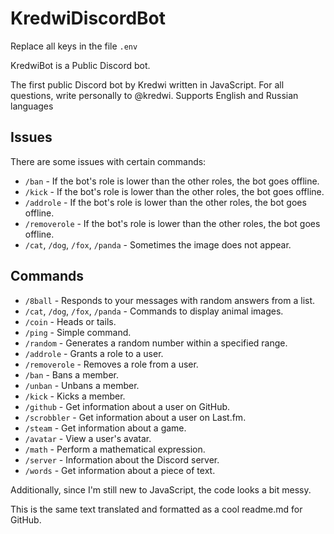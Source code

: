 # KredwiDiscordBot
 
Replace all keys in the file `.env`

KredwiBot is a Public Discord bot.

The first public Discord bot by Kredwi written in JavaScript.
For all questions, write personally to @kredwi.
Supports English and Russian languages

## Issues
There are some issues with certain commands:
- `/ban` - If the bot's role is lower than the other roles, the bot goes offline.
- `/kick` - If the bot's role is lower than the other roles, the bot goes offline.
- `/addrole` - If the bot's role is lower than the other roles, the bot goes offline.
- `/removerole` - If the bot's role is lower than the other roles, the bot goes offline.
- `/cat`, `/dog`, `/fox`, `/panda` - Sometimes the image does not appear.

## Commands
- `/8ball` - Responds to your messages with random answers from a list.
- `/cat`, `/dog`, `/fox`, `/panda` - Commands to display animal images.
- `/coin` - Heads or tails.
- `/ping` - Simple command.
- `/random` - Generates a random number within a specified range.
- `/addrole` - Grants a role to a user.
- `/removerole` - Removes a role from a user.
- `/ban` - Bans a member.
- `/unban` - Unbans a member.
- `/kick` - Kicks a member.
- `/github` - Get information about a user on GitHub.
- `/scrobbler` - Get information about a user on Last.fm.
- `/steam` - Get information about a game.
- `/avatar` - View a user's avatar.
- `/math` - Perform a mathematical expression.
- `/server` - Information about the Discord server.
- `/words` - Get information about a piece of text.

Additionally, since I'm still new to JavaScript, the code looks a bit messy.

This is the same text translated and formatted as a cool readme.md for GitHub.
